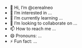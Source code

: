 - 👋 Hi, I’m @cerealneo
- 👀 I’m interested in ...
- 🌱 I’m currently learning ...
- 💞️ I’m looking to collaborate on ...
- 📫 How to reach me ...
- 😄 Pronouns: ...
- ⚡ Fun fact: ...

<!---
cerealneo/cerealneo is a ✨ special ✨ repository because its `README.md` (this file) appears on your GitHub profile.
You can click the Preview link to take a look at your changes.
--->
